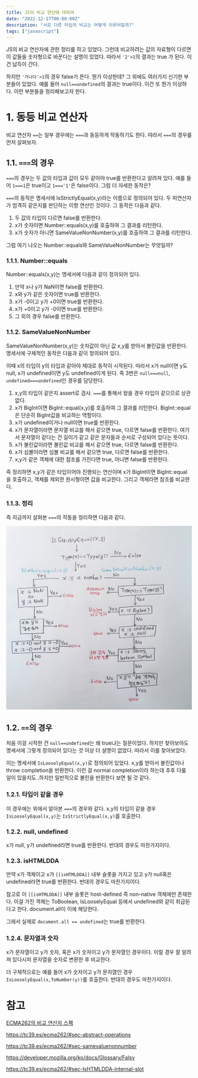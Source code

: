 ```yaml
---
title: JS의 비교 연산에 대하여
date: "2022-12-17T00:00:00Z"
description: "서로 다른 타입의 비교는 어떻게 이루어질까?"
tags: ["javascript"]
---
```


JS의 비교 연산자에 관한 정리를 하고 있었다. 그런데 비교하려는 값의 자료형이 다르면 이 값들을 숫자형으로 바꾼다는 설명이 있었다. 따라서 `'2'>1`의 결과는 true 가 된다. 이건 납득이 간다.

하지만 `'가나다'>1`의 경우 false가 뜬다. 뭔가 이상한데? 그 외에도 여러가지 신기한 부분들이 있었다. 예를 들어 `null==undefined`의 결과는 true이다. 이건 또 뭔가 이상하다. 이런 부분들을 정리해보고자 한다.

# 1. 동등 비교 연산자

비교 연산자 `==`는 일부 경우에는 `===`과 동등하게 작동하기도 한다. 따라서 `===`의 경우를 먼저 살펴보자.

## 1.1. `===`의 경우

`===`의 경우는 두 값의 타입과 값이 모두 같아야 true를 반환한다고 알려져 있다. 예를 들어 `1===1`은 true이고 `1==='1'`은 false이다. 그럼 더 자세한 동작은?

`===`의 동작은 명세서에 IsStrictlyEqual(x,y)라는 이름으로 정의되어 있다. 두 피연산자가 엄격히 같은지를 판단하는 이항 연산인 것이다. 그 동작은 다음과 같다.

1. 두 값의 타입이 다르면 false를 반환한다.
2. x가 숫자이면 Number::equals(x,y)를 호출하여 그 결과를 리턴한다.
3. x가 숫자가 아니면 SameValueNonNumber(x,y)를 호출하여 그 결과를 리턴한다.

그럼 여기 나오는 Number::equals와 SameValueNonNumber는 무엇일까?

### 1.1.1. Number::equals

Number::equals(x,y)는 명세서에 다음과 같이 정의되어 있다.

1. 만약 x나 y가 NaN이면 false를 반환한다.
2. x와 y가 같은 숫자이면 true를 반환한다.
3. x가 -0이고 y가 +0이면 true를 반환한다.
4. x가 +0이고 y가 -0이면 true를 반환한다.
5. 그 외의 경우 false를 반환한다. 

### 1.1.2. SameValueNonNumber

SameValueNonNumber(x,y)는 숫자값이 아닌 값 x,y를 받아서 불린값을 반환한다. 명세서에 구체적인 동작은 다음과 같이 정의되어 있다.

이때 x의 타입이 y의 타입과 같아야 제대로 동작이 시작된다. 따라서 x가 null이면 y도 null, x가 undefined이면 y도 undefined이게 된다. 즉 3번은 `null===null`, `undefined===undefined`인 경우를 담당한다.

1. x,y의 타입이 같은지 assert로 검사. `===`를 통해서 왔을 경우 타입이 같으므로 상관없다.
2. x가 BigInt이면 BigInt::equal(x,y)를 호출하여 그 결과를 리턴한다. BigInt::equal은 단순히 BigInt값을 비교하는 역할이다.
3. x가 undefined이거나 null이면 true를 반환한다.  
4. x가 문자열이라면 문자열 비교를 해서 같으면 true, 다르면 false를 반환한다. 여기서 문자열이 같다는 건 길이가 같고 같은 문자들과 순서로 구성되어 있다는 뜻이다.
5. x가 불린값이라면 불린값 비교를 해서 같으면 true, 다르면 false를 반환한다.
6. x가 심볼이라면 심볼 비교를 해서 같으면 true, 다르면 false를 반환한다.
7. x,y가 같은 객체에 대한 참조를 가진다면 true, 아니면 false를 반환한다.

즉 정리하면 x,y가 같은 타입이어야 진행되는 연산이며 x가 BigInt이면 BigInt::equal을 호출하고, 객체를 제외한 원시형이면 값을 비교한다. 그리고 객체라면 참조를 비교한다.

### 1.1.3. 정리

즉 지금까지 살펴본 `===`의 작동을 정리하면 다음과 같다.

![isStrictlyEqual](./isStrictlyEqual.jpeg)

## 1.2. `==`의 경우

처음 이걸 시작한 건 `null==undefined`는 왜 true냐는 질문이었다. 하지만 찾아보아도 명세서에 그렇게 정의되어 있다는 것 이상 더 설명이 없었다. 따라서 이를 찾아보았다.

이는 명세서에 `IsLooselyEqual(x,y)`로 정의되어 있었다. x,y를 받아서 불린값이나 throw completion을 반환한다. 이런 걸 normal completion이라 하는데 추후 다룰 일이 있을지도..하지만 일반적으로 불린을 반환한다 보면 될 것 같다.

### 1.2.1. 타입이 같을 경우

이 경우에는 위에서 알아본 `===`의 경우와 같다. x,y의 타입이 같을 경우 `IsLooselyEqual(x,y)`는 `IsStrictlyEqual(x,y)`를 호출한다.

### 1.2.2. null, undefined

x가 null, y가 undefined라면 true를 반환한다. 반대의 경우도 마찬가지이다.

### 1.2.3. isHTMLDDA

만약 x가 객체이고 x가 `[[isHTMLDDA]]` 내부 슬롯을 가지고 있고 y가 null혹은 undefined라면 true를 반환한다. 반대의 경우도 마찬가지이다.

참고로 이 `[[isHTMLDDA]]` 내부 슬롯은 host-defined 즉 non-native 객체에만 존재한다. 이걸 가진 객체는 ToBoolean, IsLooselyEqual 등에서 undefined와 같이 취급된다고 한다. document.all이 이에 해당한다.

그래서 실제로 `document.all == undefined`는 true를 반환한다.

### 1.2.4. 문자열과 숫자

x가 문자열이고 y가 숫자, 혹은 x가 숫자이고 y가 문자열인 경우이다. 이럴 경우 잘 알려져 있다시피 문자열을 숫자로 변환한 후 비교한다.

더 구체적으로는 예를 들어 x가 숫자이고 y가 문자열인 경우 `IsLooselyEqual(x,ToNumber(y))`를 호출한다. 반대의 경우도 마찬가지이다.

# 참고

[ECMA262의 비교 연산자 스펙](https://262.ecma-international.org/5.1/#sec-11.8.5)

https://tc39.es/ecma262/#sec-abstract-operations

https://tc39.es/ecma262/#sec-samevaluenonnumber

https://developer.mozilla.org/ko/docs/Glossary/Falsy

https://tc39.es/ecma262/#sec-IsHTMLDDA-internal-slot